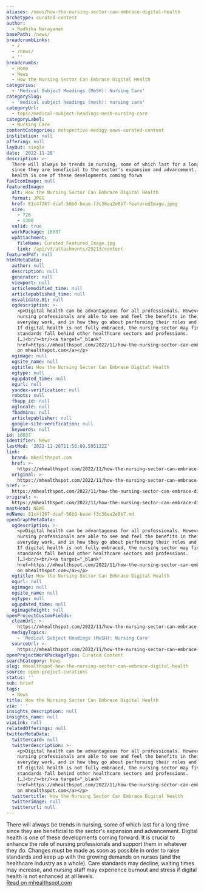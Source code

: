 ```yaml
---
aliases: /news/how-the-nursing-sector-can-embrace-digital-health
archetype: curated-content
author:
  - Radhika Narayanan
basePath: /news/
breadcrumbLinks:
  - /
  - /news/
  - ''
breadcrumbs:
  - Home
  - News
  - How the Nursing Sector Can Embrace Digital Health
categories:
  - 'Medical Subject Headings (MeSH): Nursing Care'
categorySlug:
  - 'medical subject headings (mesh): nursing care'
categoryUrl:
  - topic/medical-subject-headings-mesh-nursing-care
categoryLabel:
  - Nursing Care
contentCategories: netspective-medigy-news-curated-content
institution: null
offering: null
layOut: single
date: '2022-11-28'
description: >-
  There will always be trends in nursing, some of which last for a long time
  since they are beneficial to the sector's expansion and advancement. Digital
  health is one of these developments coming forwa
favIconImage: null
featuredImage:
  alt: How the Nursing Sector Can Embrace Digital Health
  format: JPEG
  href: 81c4f267-dcaf-56b0-beae-f3c36ea2e8b7-featuredImage.jpeg
  size:
    - 726
    - 1300
  valid: true
  workPackage: 16037
  wpAttachment:
    fileName: Curated_Featured_Image.jpg
    link: /api/v3/attachments/29213/content
featuredPdf: null
htmlMetaData:
  author: null
  description: null
  generator: null
  viewport: null
  articlemodified_time: null
  articlepublished_time: null
  msvalidate.01: null
  ogdescription: >-
    <p>Digital health can be advantageous for all professionals. However,
    nursing professionals are able to see and feel the benefits in their
    everyday work, and in how they go about performing their roles and duties.
    If digital health is not fully embraced, the nursing sector may find that
    standards fall behind other healthcare sectors and professions.
    […]<br/><br/><a target="_blank"
    href=https://mhealthspot.com/2022/11/how-the-nursing-sector-can-embrace-digital-health/>Read
    on mhealthspot.com</a></p>
  ogimage: null
  ogsite_name: null
  ogtitle: How the Nursing Sector Can Embrace Digital Health
  ogtype: null
  ogupdated_time: null
  ogurl: null
  yandex-verification: null
  robots: null
  fbapp_id: null
  oglocale: null
  fbadmins: null
  articlepublisher: null
  google-site-verification: null
  keywords: null
id: 16037
identifier: News
lastMod: '2022-11-28T11:56:09.595122Z'
link:
  brand: mhealthspot.com
  href: >-
    https://mhealthspot.com/2022/11/how-the-nursing-sector-can-embrace-digital-health/
  original: >-
    https://mhealthspot.com/2022/11/how-the-nursing-sector-can-embrace-digital-health/
href: >-
  https://mhealthspot.com/2022/11/how-the-nursing-sector-can-embrace-digital-health/
original: >-
  https://mhealthspot.com/2022/11/how-the-nursing-sector-can-embrace-digital-health/
mastHead: NEWS
mdName: 81c4f267-dcaf-56b0-beae-f3c36ea2e8b7.md
openGraphMetaData:
  ogdescription: >-
    <p>Digital health can be advantageous for all professionals. However,
    nursing professionals are able to see and feel the benefits in their
    everyday work, and in how they go about performing their roles and duties.
    If digital health is not fully embraced, the nursing sector may find that
    standards fall behind other healthcare sectors and professions.
    […]<br/><br/><a target="_blank"
    href=https://mhealthspot.com/2022/11/how-the-nursing-sector-can-embrace-digital-health/>Read
    on mhealthspot.com</a></p>
  ogtitle: How the Nursing Sector Can Embrace Digital Health
  ogurl: null
  ogimage: null
  ogsite_name: null
  ogtype: null
  ogupdated_time: null
  ogimageheight: null
openProjectCustomFields:
  cleanUrl: >-
    https://mhealthspot.com/2022/11/how-the-nursing-sector-can-embrace-digital-health/
  medigyTopics:
    - 'Medical Subject Headings (MeSH): Nursing Care'
  sourceUrl: >-
    https://mhealthspot.com/2022/11/how-the-nursing-sector-can-embrace-digital-health/
openProjectWorkPackageType: Curated Content
searchCategory: News
slug: mhealthspot-how-the-nursing-sector-can-embrace-digital-health
source: open-project-curations
status: ''
sub: brief
tags:
  - News
title: How the Nursing Sector Can Embrace Digital Health
via: ' '
insights_description: null
insights_name: null
viaLink: null
relatedOfferings: null
twitterMetaData:
  twittercard: null
  twitterdescription: >-
    <p>Digital health can be advantageous for all professionals. However,
    nursing professionals are able to see and feel the benefits in their
    everyday work, and in how they go about performing their roles and duties.
    If digital health is not fully embraced, the nursing sector may find that
    standards fall behind other healthcare sectors and professions.
    […]<br/><br/><a target="_blank"
    href=https://mhealthspot.com/2022/11/how-the-nursing-sector-can-embrace-digital-health/>Read
    on mhealthspot.com</a></p>
  twittertitle: How the Nursing Sector Can Embrace Digital Health
  twitterimage: null
  twitterurl: null
---
```

<p>There will always be trends in nursing, some of which last for a long time since they are beneficial to the sector's expansion and advancement. Digital health is one of these developments coming forward. It is crucial to enhance the role of nursing professionals and support them in whatever they do. Changes must be made as soon as possible in order to raise standards and keep up with the growing demands on nurses (and the healthcare industry as a whole). Care standards may decline, waiting times may increase, and nursing staff may experience burnout and stress if digital health is not enhanced at all levels.<br><a href="https://mhealthspot.com/2022/11/how-the-nursing-sector-can-embrace-digital-health/">Read on mhealthspot.com</a></p>